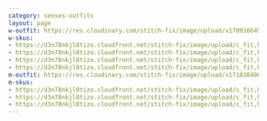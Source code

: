 ```yaml
---
category: senses-outfits
layout: page
w-outfit: https://res.cloudinary.com/stitch-fix/image/upload/v1709166451/Style_studio/Styleshuffle/2023-09-27_W_OLOF_G20_04567.jpg
w-skus:
- https://d3n78nkjl8tizo.cloudfront.net/stitch-fix/image/upload/c_fit,h_720,w_862/v1685765367/jnxreicn01w5g5zdekgh.jpg
- https://d3n78nkjl8tizo.cloudfront.net/stitch-fix/image/upload/c_fit,h_720,w_862/v1659397235/e053eo8tax4lsue2aji5.jpg
- https://d3n78nkjl8tizo.cloudfront.net/stitch-fix/image/upload/c_fit,h_720,w_862/v1615505198/tazzitxxq865ghxrccts.jpg
- https://d3n78nkjl8tizo.cloudfront.net/stitch-fix/image/upload/c_fit,h_720,w_862/v1638799806/n0fjdnxklz3y3sal0hz3.jpg
m-outfit: https://res.cloudinary.com/stitch-fix/image/upload/v1718384068/onboarding/StyleFile/Mens/2023-03-21_Set_A_M_OLD_v14_1x1.jpg
m-skus: 
- https://d3n78nkjl8tizo.cloudfront.net/stitch-fix/image/upload/c_fit,h_720,w_862/v1677934592/kqapqivwfw5pdpmubi9l.jpg
- https://d3n78nkjl8tizo.cloudfront.net/stitch-fix/image/upload/c_fit,h_720,w_862/v1680186340/sz4s9th5ghrry5qdhr7s.jpg
- https://d3n78nkjl8tizo.cloudfront.net/stitch-fix/image/upload/c_fit,h_720,w_862/v1641512796/niyxwzvmvcljazdmc8zc.jpg
---
```


